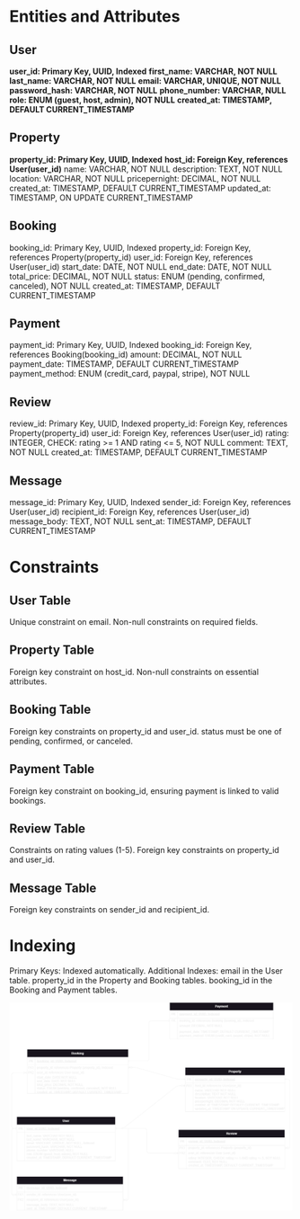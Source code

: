 # Entities and Attributes
## User
**user_id: Primary Key, UUID, Indexed**
**first_name: VARCHAR, NOT NULL**
**last_name: VARCHAR, NOT NULL**
**email: VARCHAR, UNIQUE, NOT NULL**
**password_hash: VARCHAR, NOT NULL**
**phone_number: VARCHAR, NULL**
**role: ENUM (guest, host, admin), NOT NULL**
**created_at: TIMESTAMP, DEFAULT CURRENT_TIMESTAMP**
## Property
**property_id: Primary Key, UUID, Indexed**
**host_id: Foreign Key, references User(user_id)**
name: VARCHAR, NOT NULL
description: TEXT, NOT NULL
location: VARCHAR, NOT NULL
pricepernight: DECIMAL, NOT NULL
created_at: TIMESTAMP, DEFAULT CURRENT_TIMESTAMP
updated_at: TIMESTAMP, ON UPDATE CURRENT_TIMESTAMP
## Booking
booking_id: Primary Key, UUID, Indexed
property_id: Foreign Key, references Property(property_id)
user_id: Foreign Key, references User(user_id)
start_date: DATE, NOT NULL
end_date: DATE, NOT NULL
total_price: DECIMAL, NOT NULL
status: ENUM (pending, confirmed, canceled), NOT NULL
created_at: TIMESTAMP, DEFAULT CURRENT_TIMESTAMP
## Payment
payment_id: Primary Key, UUID, Indexed
booking_id: Foreign Key, references Booking(booking_id)
amount: DECIMAL, NOT NULL
payment_date: TIMESTAMP, DEFAULT CURRENT_TIMESTAMP
payment_method: ENUM (credit_card, paypal, stripe), NOT NULL
## Review
review_id: Primary Key, UUID, Indexed
property_id: Foreign Key, references Property(property_id)
user_id: Foreign Key, references User(user_id)
rating: INTEGER, CHECK: rating >= 1 AND rating <= 5, NOT NULL
comment: TEXT, NOT NULL
created_at: TIMESTAMP, DEFAULT CURRENT_TIMESTAMP
## Message
message_id: Primary Key, UUID, Indexed
sender_id: Foreign Key, references User(user_id)
recipient_id: Foreign Key, references User(user_id)
message_body: TEXT, NOT NULL
sent_at: TIMESTAMP, DEFAULT CURRENT_TIMESTAMP
# Constraints
## User Table
Unique constraint on email.
Non-null constraints on required fields.
## Property Table
Foreign key constraint on host_id.
Non-null constraints on essential attributes.
## Booking Table
Foreign key constraints on property_id and user_id.
status must be one of pending, confirmed, or canceled.
## Payment Table
Foreign key constraint on booking_id, ensuring payment is linked to valid bookings.
## Review Table
Constraints on rating values (1-5).
Foreign key constraints on property_id and user_id.
## Message Table
Foreign key constraints on sender_id and recipient_id.
# Indexing
Primary Keys: Indexed automatically.
Additional Indexes:
email in the User table.
property_id in the Property and Booking tables.
booking_id in the Booking and Payment tables.

![ERD of ALX AirBnB clone project](airbnb-ERD-backend-functionalities.png "ERD of AirBnB clone")